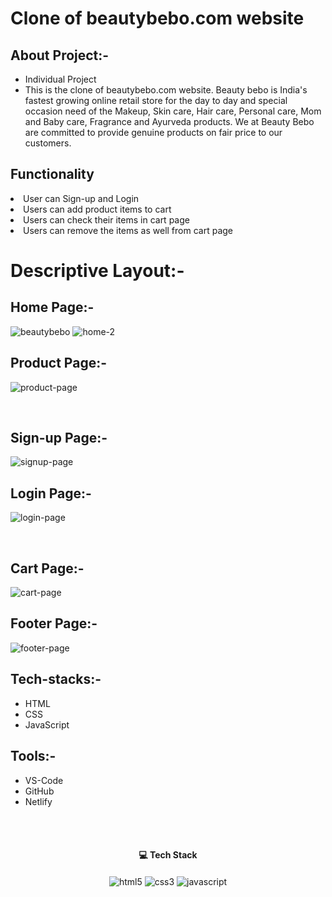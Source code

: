 # Clone of beautybebo.com website
## About Project:-
 - Individual Project
 - This is the clone of beautybebo.com website. Beauty bebo is India's fastest growing online retail store for the day to day and special occasion need of the Makeup, Skin care, Hair care, Personal care, Mom and Baby care, Fragrance and Ayurveda products. We at Beauty Bebo are committed to provide genuine products on fair price to our customers.


## Functionality
<li> User can Sign-up and Login </li>
<li> Users can add product items to cart </li>
<li> Users can check their items in cart page </li>
<li> Users can remove the items as well from cart page </li>

 
# Descriptive Layout:-

## Home Page:-
![beautybebo](https://user-images.githubusercontent.com/105616033/204132078-b57de221-d1e3-4ed0-80bc-40ad896c23e6.png)
![home-2](https://user-images.githubusercontent.com/105616033/204132087-2a6d012d-7766-41e8-a9ac-5df6aa30039c.png)
<br/>

## Product Page:-
![product-page](https://user-images.githubusercontent.com/105616033/204132119-c3aa6c8e-45f0-43c4-ba34-bf3662a99d32.png)

<br/>

## Sign-up Page:-
![signup-page](https://user-images.githubusercontent.com/105616033/204132105-d939b0c7-4201-46ea-9498-6484817db0a9.png)

## Login Page:-
![login-page](https://user-images.githubusercontent.com/105616033/204132182-fc4456cb-26c2-4f29-9d0b-57218b83e202.png)

<br/>

## Cart Page:-
![cart-page](https://user-images.githubusercontent.com/105616033/204132170-183474c8-8464-4831-9af0-3326c13fdc09.png)
<br/>

## Footer Page:-
![footer-page](https://user-images.githubusercontent.com/105616033/204132193-698872c8-6439-43d6-ab7c-b300e3774acb.png)


## Tech-stacks:-
 - HTML
 - CSS
 - JavaScript
## Tools:-
 - VS-Code
 - GitHub
 - Netlify


<br/>
<br/>
<h4 align="center">💻 Tech Stack</h4>
 <div align="center">
 <img src="https://img.shields.io/badge/html5-%23E34F26.svg?style=for-the-badge&logo=html5&logoColor=white" align="center" alt="html5">
 <img src = "https://img.shields.io/badge/css3-%231572B6.svg?style=for-the-badge&logo=css3&logoColor=white" align="center" alt="css3">
 <img src="https://img.shields.io/badge/javascript-%23323330.svg?style=for-the-badge&logo=javascript&logoColor=%23F7DF1E"  align="center" alt="javascript" />
</div>
